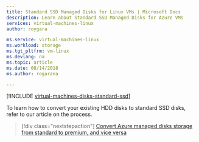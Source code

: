 ```yaml
---
title: Standard SSD Managed Disks for Linux VMs | Microsoft Docs
description: Learn about Standard SSD Managed Disks for Azure VMs
services: virtual-machines-linux
author: roygara

ms.service: virtual-machines-linux
ms.workload: storage
ms.tgt_pltfrm: vm-linux
ms.devlang: na
ms.topic: article
ms.date: 08/14/2018
ms.author: rogarana

---
```

[!INCLUDE [virtual-machines-disks-standard-ssd](../../../includes/virtual-machines-disks-standard-ssd.md)]

To learn how to convert your existing HDD disks to standard SSD disks, refer to our article on the process.

> [!div class="nextstepaction"]
> [Convert Azure managed disks storage from standard to premium, and vice versa](convert-disk-storage.md)